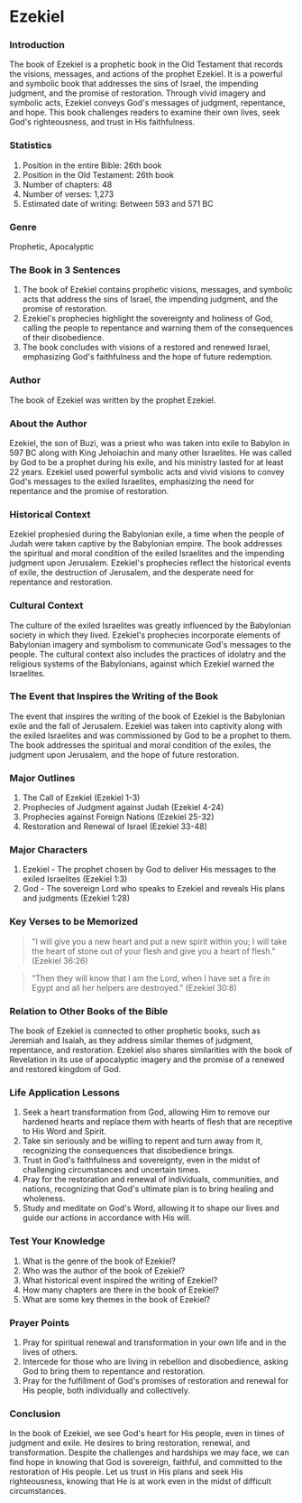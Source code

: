 # Ezekiel

### Introduction

The book of Ezekiel is a prophetic book in the Old Testament that records the visions, messages, and actions of the prophet Ezekiel. It is a powerful and symbolic book that addresses the sins of Israel, the impending judgment, and the promise of restoration. Through vivid imagery and symbolic acts, Ezekiel conveys God's messages of judgment, repentance, and hope. This book challenges readers to examine their own lives, seek God's righteousness, and trust in His faithfulness.

### Statistics

1. Position in the entire Bible: 26th book
2. Position in the Old Testament: 26th book
3. Number of chapters: 48
4. Number of verses: 1,273
5. Estimated date of writing: Between 593 and 571 BC

### Genre

Prophetic, Apocalyptic

### The Book in 3 Sentences

1. The book of Ezekiel contains prophetic visions, messages, and symbolic acts that address the sins of Israel, the impending judgment, and the promise of restoration.
2. Ezekiel's prophecies highlight the sovereignty and holiness of God, calling the people to repentance and warning them of the consequences of their disobedience.
3. The book concludes with visions of a restored and renewed Israel, emphasizing God's faithfulness and the hope of future redemption.

### Author

The book of Ezekiel was written by the prophet Ezekiel.

### About the Author

Ezekiel, the son of Buzi, was a priest who was taken into exile to Babylon in 597 BC along with King Jehoiachin and many other Israelites. He was called by God to be a prophet during his exile, and his ministry lasted for at least 22 years. Ezekiel used powerful symbolic acts and vivid visions to convey God's messages to the exiled Israelites, emphasizing the need for repentance and the promise of restoration.

### Historical Context

Ezekiel prophesied during the Babylonian exile, a time when the people of Judah were taken captive by the Babylonian empire. The book addresses the spiritual and moral condition of the exiled Israelites and the impending judgment upon Jerusalem. Ezekiel's prophecies reflect the historical events of exile, the destruction of Jerusalem, and the desperate need for repentance and restoration.

### Cultural Context

The culture of the exiled Israelites was greatly influenced by the Babylonian society in which they lived. Ezekiel's prophecies incorporate elements of Babylonian imagery and symbolism to communicate God's messages to the people. The cultural context also includes the practices of idolatry and the religious systems of the Babylonians, against which Ezekiel warned the Israelites.

### The Event that Inspires the Writing of the Book

The event that inspires the writing of the book of Ezekiel is the Babylonian exile and the fall of Jerusalem. Ezekiel was taken into captivity along with the exiled Israelites and was commissioned by God to be a prophet to them. The book addresses the spiritual and moral condition of the exiles, the judgment upon Jerusalem, and the hope of future restoration.

### Major Outlines

1. The Call of Ezekiel (Ezekiel 1-3)
2. Prophecies of Judgment against Judah (Ezekiel 4-24)
3. Prophecies against Foreign Nations (Ezekiel 25-32)&#x20;
4. Restoration and Renewal of Israel (Ezekiel 33-48)

### Major Characters

1. Ezekiel - The prophet chosen by God to deliver His messages to the exiled Israelites (Ezekiel 1:3)
2. God - The sovereign Lord who speaks to Ezekiel and reveals His plans and judgments (Ezekiel 1:28)

### Key Verses to be Memorized

> "I will give you a new heart and put a new spirit within you; I will take the heart of stone out of your flesh and give you a heart of flesh." (Ezekiel 36:26)

> "Then they will know that I am the Lord, when I have set a fire in Egypt and all her helpers are destroyed." (Ezekiel 30:8)

### Relation to Other Books of the Bible

The book of Ezekiel is connected to other prophetic books, such as Jeremiah and Isaiah, as they address similar themes of judgment, repentance, and restoration. Ezekiel also shares similarities with the book of Revelation in its use of apocalyptic imagery and the promise of a renewed and restored kingdom of God.

### Life Application Lessons

1. Seek a heart transformation from God, allowing Him to remove our hardened hearts and replace them with hearts of flesh that are receptive to His Word and Spirit.
2. Take sin seriously and be willing to repent and turn away from it, recognizing the consequences that disobedience brings.
3. Trust in God's faithfulness and sovereignty, even in the midst of challenging circumstances and uncertain times.
4. Pray for the restoration and renewal of individuals, communities, and nations, recognizing that God's ultimate plan is to bring healing and wholeness.
5. Study and meditate on God's Word, allowing it to shape our lives and guide our actions in accordance with His will.

### Test Your Knowledge

1. What is the genre of the book of Ezekiel?
2. Who was the author of the book of Ezekiel?
3. What historical event inspired the writing of Ezekiel?
4. How many chapters are there in the book of Ezekiel?
5. What are some key themes in the book of Ezekiel?

### Prayer Points

1. Pray for spiritual renewal and transformation in your own life and in the lives of others.
2. Intercede for those who are living in rebellion and disobedience, asking God to bring them to repentance and restoration.
3. Pray for the fulfillment of God's promises of restoration and renewal for His people, both individually and collectively.

### Conclusion

In the book of Ezekiel, we see God's heart for His people, even in times of judgment and exile. He desires to bring restoration, renewal, and transformation. Despite the challenges and hardships we may face, we can find hope in knowing that God is sovereign, faithful, and committed to the restoration of His people. Let us trust in His plans and seek His righteousness, knowing that He is at work even in the midst of difficult circumstances.
